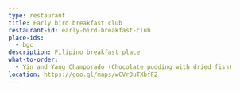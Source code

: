 ```yaml
---
type: restaurant
title: Early bird breakfast club 
restaurant-id: early-bird-breakfast-club 
place-ids:
  - bgc 
description: Filipino breakfast place
what-to-order:
  - Yin and Yang Champorado (Chocolate pudding with dried fish) 
location: https://goo.gl/maps/wCVr3uTXbfF2
---
```


